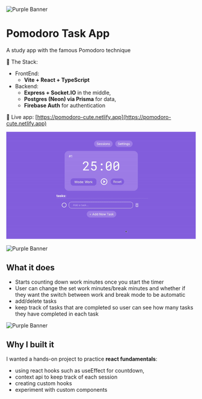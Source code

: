 ![Purple Banner](https://singlecolorimage.com/get/c59af9/1000x50)

# Pomodoro Task App

A study app with the famous Pomodoro technique 

🪻 The Stack: 

* FrontEnd:
  - **Vite + React + TypeScript**
* Backend: 
  - **Express + Socket.IO** in the middle,
  - **Postgres (Neon) via Prisma** for data,
  - **Firebase Auth** for authentication

🪻 Live app: [https://pomodoro-cute.netlify.app](https://pomodoro-cute.netlify.app)  

![til](./src/live-demo.gif)

![Purple Banner](https://singlecolorimage.com/get/c59af9/1000x5)

## What it does

- Starts counting down work minutes once you start the timer
- User can change the set work minutes/break minutes and whether if they want the switch between work and break mode to be automatic 
- add/delete tasks
- keep track of tasks that are completed so user can see how many tasks they have completed in each task 


![Purple Banner](https://singlecolorimage.com/get/c59af9/1000x5)

## Why I built it

I wanted a hands-on project to practice **react fundamentals**:  
- using react hooks such as useEffect for countdown,  
- context api to keep track of each session
- creating custom hooks
- experiment with custom components


